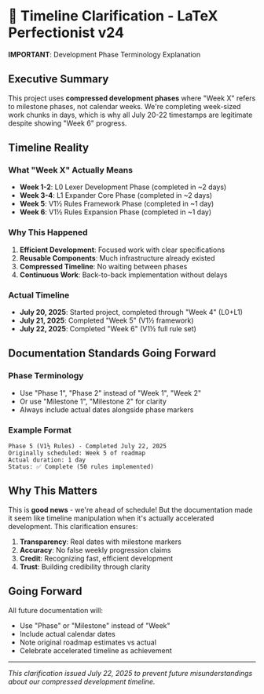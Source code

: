 # 📅 Timeline Clarification - LaTeX Perfectionist v24

**IMPORTANT**: Development Phase Terminology Explanation

## Executive Summary

This project uses **compressed development phases** where "Week X" refers to milestone phases, not calendar weeks. We're completing week-sized work chunks in days, which is why all July 20-22 timestamps are legitimate despite showing "Week 6" progress.

## Timeline Reality

### What "Week X" Actually Means
- **Week 1-2**: L0 Lexer Development Phase (completed in ~2 days)
- **Week 3-4**: L1 Expander Core Phase (completed in ~2 days)  
- **Week 5**: V1½ Rules Framework Phase (completed in ~1 day)
- **Week 6**: V1½ Rules Expansion Phase (completed in ~1 day)

### Why This Happened
1. **Efficient Development**: Focused work with clear specifications
2. **Reusable Components**: Much infrastructure already existed
3. **Compressed Timeline**: No waiting between phases
4. **Continuous Work**: Back-to-back implementation without delays

### Actual Timeline
- **July 20, 2025**: Started project, completed through "Week 4" (L0+L1)
- **July 21, 2025**: Completed "Week 5" (V1½ framework)
- **July 22, 2025**: Completed "Week 6" (V1½ full rule set)

## Documentation Standards Going Forward

### Phase Terminology
- Use "Phase 1", "Phase 2" instead of "Week 1", "Week 2"
- Or use "Milestone 1", "Milestone 2" for clarity
- Always include actual dates alongside phase markers

### Example Format
```
Phase 5 (V1½ Rules) - Completed July 22, 2025
Originally scheduled: Week 5 of roadmap
Actual duration: 1 day
Status: ✅ Complete (50 rules implemented)
```

## Why This Matters

This is **good news** - we're ahead of schedule! But the documentation made it seem like timeline manipulation when it's actually accelerated development. This clarification ensures:

1. **Transparency**: Real dates with milestone markers
2. **Accuracy**: No false weekly progression claims
3. **Credit**: Recognizing fast, efficient development
4. **Trust**: Building credibility through clarity

## Going Forward

All future documentation will:
- Use "Phase" or "Milestone" instead of "Week"
- Include actual calendar dates
- Note original roadmap estimates vs actual
- Celebrate accelerated timeline as achievement

---

*This clarification issued July 22, 2025 to prevent future misunderstandings about our compressed development timeline.*